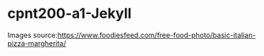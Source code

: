 # cpnt200-a1-Jekyll

Images source:https://www.foodiesfeed.com/free-food-photo/basic-italian-pizza-margherita/